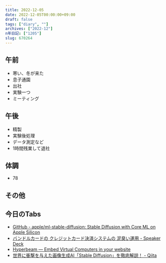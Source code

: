 ```yaml
---
title: 2022-12-05
date: 2022-12-05T00:00:00+09:00
draft: false
tags: ["diary", ""]
archives: ["2022-12"]
n年日記: ["1205"]
slug: 670264
---
```

## 午前
- 寒い、冬が来た
- 息子通園
- 出社
- 実験一つ
- ミーティング
## 午後
- 精製
- 実験後処理
- データ測定など
- 1時間残業して退社
## 体調
- 78
## その他
## 今日のTabs
- [GitHub - apple/ml-stable-diffusion: Stable Diffusion with Core ML on Apple Silicon](https://github.com/apple/ml-stable-diffusion)
- [バンドルカードの クレジットカード決済システムの 泥臭い運用 - Speaker Deck](https://speakerdeck.com/hiroakis/bandorukadono-kurezitutokadojue-ji-sisutemuno-ni-chou-iyun-yong?slide=27)
- [Hyperbeam — Embed Virtual Computers in your website](https://hyperbeam.com/)
- [世界に衝撃を与えた画像生成AI「Stable Diffusion」を徹底解説！ - Qiita](https://qiita.com/omiita/items/ecf8d60466c50ae8295b)